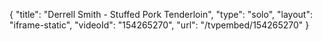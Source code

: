 {
    "title": "Derrell Smith - Stuffed Pork Tenderloin",
    "type": "solo",
    "layout": "iframe-static",
    "videoId": "154265270",
    "url": "\/tvpembed\/154265270"
}